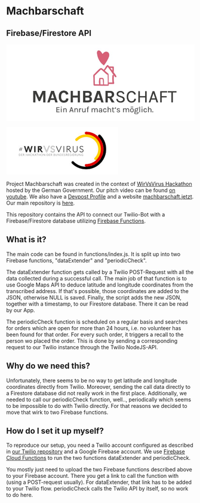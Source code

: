 # Machbarschaft
## Firebase/Firestore API

![Machbarschaft Logo](logo.jpeg)

![WirVsVirus Hackathon Logo](Logo_01_300px.jpg)

Project Machbarschaft was created in the context of [WirVsVirus Hackathon](https://wirvsvirushackathon.org/) hosted by the German Government. Our pitch video can be found [on youtube](https://www.youtube.com/watch?v=8YJ0I0dMmWg). We also have a [Devpost Profile](https://devpost.com/software/einanrufhilft) and a website [machbarschaft.jetzt](https://machbarschaft.jetzt/). Our main repository is [here](https://github.com/marc-sommer/machbarschaft).

This repository contains the API to connect our Twilio-Bot with a Firebase/Firestore database utilizing [Firebase Functions](https://firebase.google.com/docs/functions).

## What is it?



The main code can be found in functions/index.js. It is split up into two Firebase functions, "dataExtender" and "periodicCheck". 

The dataExtender function gets called by a Twilio POST-Request with all the data collected during a successful call. The main job of that function is to use Google Maps API to deduce latitude and longitude coordinates from the transcribed address. If that's possible, those coordinates are added to the JSON, otherwise NULL is saved. Finally, the script adds the new JSON, together with a timestamp, to our Firestore database. There it can be read by our App.

The periodicCheck function is scheduled on a regular basis and searches for orders which are open for more than 24 hours, i.e. no volunteer has been found for that order. For every such order, it triggers a recall to the person wo placed the order. This is done by sending a corresponding request to our Twilio instance through the Twilio NodeJS-API.

## Why do we need this?

Unfortunately, there seems to be no way to get latitude and longitude coordinates directly from Twilio. Moreover, sending the call data directly to a Firestore database did not really work in the first place. Additionally, we needed to call our periodicCheck function, well.., periodically which seems to be impossible to do with Twilio directly. For that reasons we decided to move that wirk to two Firebase functions.

## How do I set it up myself?

To reproduce our setup, you need a Twilio account configured as described in [our Twilio repository](https://github.com/machbarschaft/machbarschaft-twilio) and a Google Firebase account. We use [Firebase Cloud Functions](https://firebase.google.com/docs/functions) to run the two functions dataExtender and periodicCheck.

You mostly just need to upload the two Firebase functions described above to your Firebase account. There you get a link to call the function with (using a POST-request usually). For dataExtender, that link has to be added to your Twilio flow. periodicCheck calls the Twilio API by itself, so no work to do here.